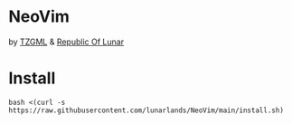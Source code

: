 # NeoVim
by [TZGML](https://github.com/tzgml) & [Republic Of Lunar](https://github.com/Memory-Studio)

# Install
```shell
bash <(curl -s https://raw.githubusercontent.com/lunarlands/NeoVim/main/install.sh)
```